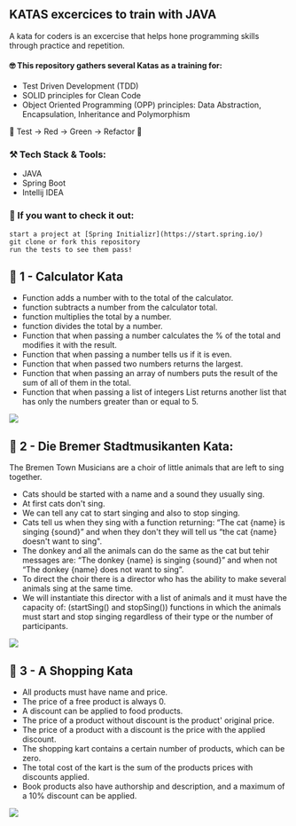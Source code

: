 ## KATAS excercices to train with JAVA
A kata for coders is an excercise that helps hone programming skills through practice and repetition. 

#### 🤓 This repository gathers several Katas as a training for:
* Test Driven Development (TDD)
* SOLID principles for Clean Code
* Object Oriented Programming (OPP) principles: Data Abstraction, Encapsulation, Inheritance and Polymorphism

🚥 Test → Red → Green → Refactor 🔁

### ⚒️ Tech Stack & Tools:
* JAVA
* Spring Boot 
* Intellij IDEA

### 📌 If you want to check it out:
```
start a project at [Spring Initializr](https://start.spring.io/)
git clone or fork this repository
run the tests to see them pass!
```
## 🔢 1 - Calculator Kata
* Function adds a number with to the total of the calculator.
* function subtracts a number from the calculator total.
* function multiplies the total by a number.
* function divides the total by a number.
* Function that when passing a number calculates the % of the total and modifies it with the result.
* Function that when passing a number tells us if it is even.
* Function that when passed two numbers returns the largest.
* Function that when passing an array of numbers puts the result of the sum of all of them in the total.
* Function that when passing a list of integers List returns another list that has only the numbers greater than or equal to 5.

<img src="https://user-images.githubusercontent.com/92175898/156222479-bc7d8ecf-762a-47ae-a291-783392ad75fc.png">

## 🎺 2 - Die Bremer Stadtmusikanten Kata:
The Bremen Town Musicians are a choir of little animals that are left to sing together.
* Cats should be started with a name and a sound they usually sing.
* At first cats don't sing.
* We can tell any cat to start singing and also to stop singing.
* Cats tell us when they sing with a function returning:
“The cat {name} is singing {sound}” and when they don't they will tell us “the cat {name} doesn't want to sing".
* The donkey and all the animals can do the same as the cat but tehir messages are: 
“The donkey {name} is singing {sound}” and when not “The donkey {name} does not want to sing”.
* To direct the choir there is a director who has the ability to make several animals sing at the same time. 
* We will instantiate this director with a list of animals and it must have the capacity of:
(startSing() and stopSing()) functions in which the animals must start and stop singing regardless of their type or the number of participants.

<img src="https://user-images.githubusercontent.com/92175898/157194401-2005a83b-af90-433a-9606-14bdd94ba1c3.png">

## 🛒 3 - A Shopping Kata
* All products must have name and price.
* The price of a free product is always 0.
* A discount can be applied to food products.
* The price of a product without discount is the product' original price.
* The price of a product with a discount is the price with the applied discount.
* The shopping kart contains a certain number of products, which can be zero.
* The total cost of the kart is the sum of the products prices with discounts applied.
* Book products also have authorship and description, and a maximum of a 10% discount can be applied.

<img src="https://user-images.githubusercontent.com/92175898/159040924-4b66276d-da1c-4732-b51e-203553c33c37.png">
